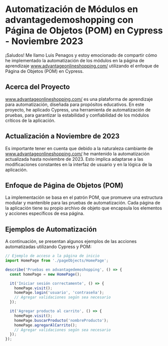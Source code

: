 # Automatización de Módulos en advantagedemoshopping con Página de Objetos (POM) en Cypress - Noviembre 2023

¡Saludos! Me llamo Luis Penagos y estoy emocionado de compartir cómo he implementado la automatización de los módulos en la página de aprendizaje www.advantageonlineshopping.com/ utilizando el enfoque de Página de Objetos (POM) en Cypress.

## Acerca del Proyecto

www.advantageonlineshopping.com/ es una plataforma de aprendizaje para automatización, diseñada para propósitos educativos. En este proyecto, he aplicado Cypress, una herramienta de automatización de pruebas, para garantizar la estabilidad y confiabilidad de los módulos críticos de la aplicación.

## Actualización a Noviembre de 2023

Es importante tener en cuenta que debido a la naturaleza cambiante de www.advantageonlineshopping.com/ he mantenido la automatización actualizada hasta noviembre de 2023. Esto implica adaptarse a las modificaciones constantes en la interfaz de usuario y en la lógica de la aplicación.

## Enfoque de Página de Objetos (POM)

La implementación se basa en el patrón POM, que promueve una estructura modular y mantenible para las pruebas de automatización. Cada página de la aplicación tiene su propio archivo de objeto que encapsula los elementos y acciones específicos de esa página.

## Ejemplos de Automatización

A continuación, se presentan algunos ejemplos de las acciones automatizadas utilizando Cypress y POM:

```javascript
// Ejemplo de acceso a la página de inicio
import HomePage from './pageObjects/HomePage';

describe('Pruebas en advantagedemoshopping', () => {
  const homePage = new HomePage();

  it('Iniciar sesión correctamente', () => {
    homePage.visit();
    homePage.login('usuario', 'contraseña');
    // Agregar validaciones según sea necesario
  });

  it('Agregar producto al carrito', () => {
    homePage.visit();
    homePage.buscarProducto('nombreProducto');
    homePage.agregarAlCarrito();
    // Agregar validaciones según sea necesario
  });
});
